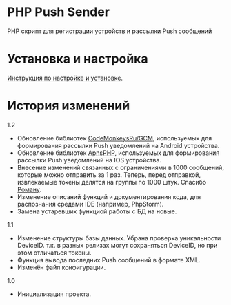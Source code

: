 # PHP Push Sender

PHP скрипт для регистрации устройств и рассылки Push сообщений

# Установка и настройка

[Инструкция по настройке и установке](http://alexbirukov.ru/all/php-server-dlya-rassylki-push-na-android-i-ios/).

# История изменений

1.2
- Обновление библиотек [CodeMonkeysRu/GCM](https://github.com/CodeMonkeysRu/GCMMessage), используемых для формирования рассылки Push уведомлений на Android устройства.
- Обновление библиотек [ApnsPHP](https://github.com/immobiliare/ApnsPHP), используемых для формирования рассылки Push уведомлений на IOS устройства.
- Внесение изменений связанных с ограничениями в 1000 сообщений, которые можно отправить за 1 раз. Теперь, перед отправкой, извлекаемые токены делятся на группы по 1000 штук. Спасибо [Роману](https://github.com/borodatych).
- Изменение описаний функций и документирования кода, для распознания средами IDE (например, PhpStorm).
- Замена устаревших функциой работы с БД на новые.

1.1
- Изменение структуры базы данных. Убрана проверка уникальности DeviceID. т.к. в разных релизах могут сохраняться DeviceID, но при этом отличаться токены.
- Функция вывода последних Push сообщений в формате XML.
- Изменён файл конфигурации.
 
1.0
- Инициализация проекта.

